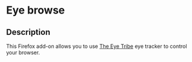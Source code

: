 Eye browse
==========

Description
-----------
This Firefox add-on allows you to use [The Eye Tribe](https://theeyetribe.com/) eye tracker to control your browser.


